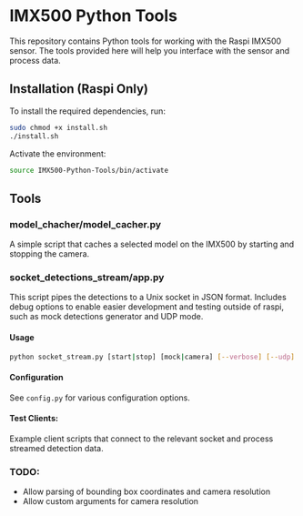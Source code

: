 # IMX500 Python Tools

This repository contains Python tools for working with the Raspi IMX500 sensor. The tools provided here will help you interface with the sensor and process data.

## Installation (Raspi Only)

To install the required dependencies, run:

```bash
sudo chmod +x install.sh
./install.sh
```
Activate the environment:

```bash
source IMX500-Python-Tools/bin/activate
```
## Tools

### model_chacher/model_cacher.py

A simple script that caches a selected model on the IMX500 by starting and stopping the camera. 

### socket_detections_stream/app.py

This script pipes the detections to a Unix socket in JSON format.
Includes debug options to enable easier development and testing outside of raspi, such as mock detections generator and UDP mode. 

#### Usage

```bash
python socket_stream.py [start|stop] [mock|camera] [--verbose] [--udp]
```

#### Configuration

See `config.py` for various configuration options.

#### Test Clients:

Example client scripts that connect to the relevant socket and process streamed detection data.

### TODO:
- Allow parsing of bounding box coordinates and camera resolution
- Allow custom arguments for camera resolution


